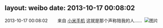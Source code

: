 layout: weibo
date: 2013-10-17 00:08:02
---
2013-10-17 00:08:02  &nbsp;&nbsp;&nbsp;&nbsp;&nbsp;&nbsp; 来自 <a href="http://app.weibo.com/t/feed/22zMnn" rel="nofollow">小米手机</a>
这就是那个声称陪我的人…… ​​​
![图片](https://ww4.sinaimg.cn/large/6d2a6003jw1e9nh0812vxj20p018gtci.jpg)
